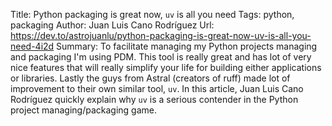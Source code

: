 Title: Python packaging is great now, `uv` is all you need
Tags: python, packaging
Author: Juan Luis Cano Rodríguez
Url: https://dev.to/astrojuanlu/python-packaging-is-great-now-uv-is-all-you-need-4i2d
Summary: To facilitate managing my Python projects managing and packaging I'm using PDM. This tool is really great and has lot of very nice features that will really simplify your life for building either applications or libraries. Lastly the guys from Astral (creators of ruff) made lot of improvement to their own similar tool, `uv`. In this article, Juan Luis Cano Rodríguez quickly explain why `uv` is a serious contender in the Python project managing/packaging game.
